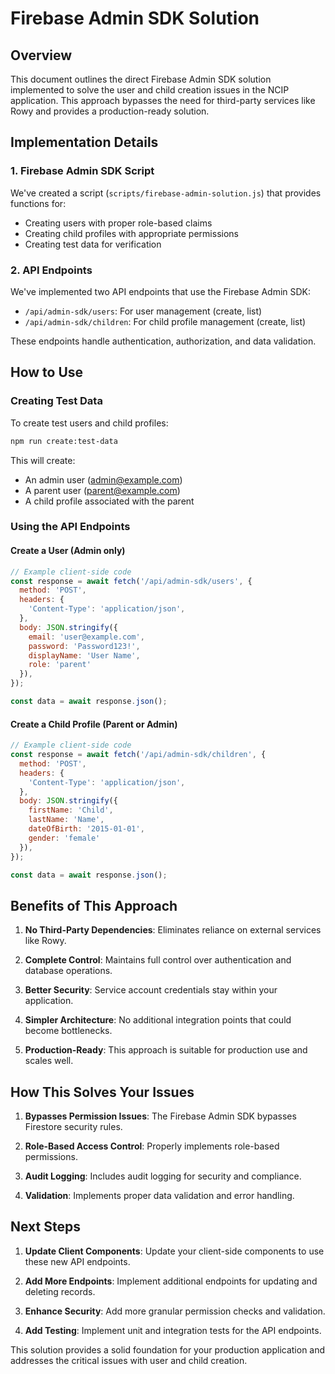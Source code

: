 # Firebase Admin SDK Solution

## Overview

This document outlines the direct Firebase Admin SDK solution implemented to solve the user and child creation issues in the NCIP application. This approach bypasses the need for third-party services like Rowy and provides a production-ready solution.

## Implementation Details

### 1. Firebase Admin SDK Script

We've created a script (`scripts/firebase-admin-solution.js`) that provides functions for:

- Creating users with proper role-based claims
- Creating child profiles with appropriate permissions
- Creating test data for verification

### 2. API Endpoints

We've implemented two API endpoints that use the Firebase Admin SDK:

- `/api/admin-sdk/users`: For user management (create, list)
- `/api/admin-sdk/children`: For child profile management (create, list)

These endpoints handle authentication, authorization, and data validation.

## How to Use

### Creating Test Data

To create test users and child profiles:

```bash
npm run create:test-data
```

This will create:
- An admin user (admin@example.com)
- A parent user (parent@example.com)
- A child profile associated with the parent

### Using the API Endpoints

#### Create a User (Admin only)

```javascript
// Example client-side code
const response = await fetch('/api/admin-sdk/users', {
  method: 'POST',
  headers: {
    'Content-Type': 'application/json',
  },
  body: JSON.stringify({
    email: 'user@example.com',
    password: 'Password123!',
    displayName: 'User Name',
    role: 'parent'
  }),
});

const data = await response.json();
```

#### Create a Child Profile (Parent or Admin)

```javascript
// Example client-side code
const response = await fetch('/api/admin-sdk/children', {
  method: 'POST',
  headers: {
    'Content-Type': 'application/json',
  },
  body: JSON.stringify({
    firstName: 'Child',
    lastName: 'Name',
    dateOfBirth: '2015-01-01',
    gender: 'female'
  }),
});

const data = await response.json();
```

## Benefits of This Approach

1. **No Third-Party Dependencies**: Eliminates reliance on external services like Rowy.

2. **Complete Control**: Maintains full control over authentication and database operations.

3. **Better Security**: Service account credentials stay within your application.

4. **Simpler Architecture**: No additional integration points that could become bottlenecks.

5. **Production-Ready**: This approach is suitable for production use and scales well.

## How This Solves Your Issues

1. **Bypasses Permission Issues**: The Firebase Admin SDK bypasses Firestore security rules.

2. **Role-Based Access Control**: Properly implements role-based permissions.

3. **Audit Logging**: Includes audit logging for security and compliance.

4. **Validation**: Implements proper data validation and error handling.

## Next Steps

1. **Update Client Components**: Update your client-side components to use these new API endpoints.

2. **Add More Endpoints**: Implement additional endpoints for updating and deleting records.

3. **Enhance Security**: Add more granular permission checks and validation.

4. **Add Testing**: Implement unit and integration tests for the API endpoints.

This solution provides a solid foundation for your production application and addresses the critical issues with user and child creation.